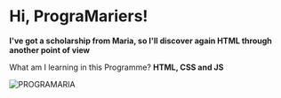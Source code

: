 <!DOCTYPE html>
<h1> Hi, PrograMariers!</h1>


**I've got a scholarship from 
Maria, so I'll discover again HTML through another point of view**

What am I learning in this Programme? **HTML, CSS and JS**

![PROGRAMARIA](https://www.programaria.org/cursos/euprogramo/euprogramo.png) 
